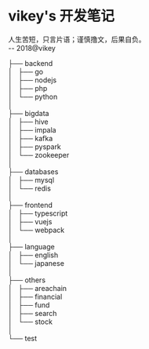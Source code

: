 # vikey's 开发笔记
人生苦短，只言片语；谨慎撸文，后果自负。  
-- 2018@vikey 

├── backend  
│   ├── go  
│   ├── nodejs  
│   ├── php  
│   └── python  
│         
├── bigdata  
│   ├── hive  
│   ├── impala  
│   ├── kafka      
│   ├── pyspark  
│   └── zookeeper  
│        
├── databases  
│   ├── mysql  
│   └── redis  
│  
├── frontend  
│   ├── typescript  
│   ├── vuejs  
│   └── webpack  
│  
├── language  
│   ├── english  
│   └── japanese  
│        
├── others  
│   ├── areachain  
│   ├── financial  
│   ├── fund  
│   ├── search  
│   └── stock  
│  
└── test  

